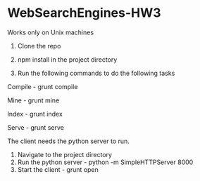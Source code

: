 WebSearchEngines-HW3
====================

Works only on Unix machines

1) Clone the repo

2) npm install in the project directory

3) Run the following commands to do the following tasks

Compile - grunt compile

Mine - grunt mine

Index - grunt index

Serve - grunt serve

The client needs the python server to run.
 1) Navigate to the project directory
 2) Run the python server - python -m SimpleHTTPServer 8000
 3) Start the client - grunt open 
